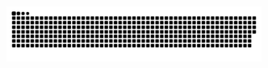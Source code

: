 <picture>
  <img alt="github contribution grid snake animation" src="https://github.com/BennettFourr/Bennett-fourr/blob/main/github-contribution-grid-snake-dark.svg">
</picture>
